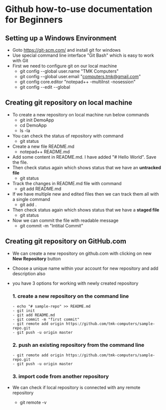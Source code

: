 # Github how-to-use documentation for Beginners


## Setting up a Windows Environment
- Goto https://git-scm.com/ and install git for windows
- Use special command line interface "Git Bash" which is easy to work with Git
- First we need to configure git on our local machine
  - git config --global user.name "TMK Computers"
  - git config --global user.email "computers.tmk@gmail.com"
  - git config core.editor "notepad++ -multiInst -nosession"
  - git config --edit --global

## Creating git repository on local machine
- To create a new repository on local machine run below commands
  - git init DemoApp
  - cd DemoApp
  - ls -la
- You can check the status of repository with command
  - git status
- Create a new file README.md
  - notepad++ README.md
- Add some content in README.md. I have added "# Hello World". Save the file.
- Then check status again which shows status that we have an **untracked file**
  - git status
- Track the changes in README.md file with command
  - git add README.md
- If we have multiple new and edited files then we can track them all with a single command
  - git add .
- Then check status again which shows status that we have a **staged file**
  - git status
- Now we can commit the file with readable message
  - git commit -m "Intitial Commit"
  
## Creating git repository on GitHub.com
- We can create a new repository on github.com with clicking on new **New Repository** button
- Choose a unique name within your account for new repository and add description also
- you have 3 options for working with newly created repository
  ### 1. create a new repository on the command line
      - echo "# sample-repo" >> README.md
      - git init
      - git add README.md
      - git commit -m "first commit"
      - git remote add origin https://github.com/tmk-computers/sample-repo.git
      - git push -u origin master
      
  ### 2. push an existing repository from the command line
      - git remote add origin https://github.com/tmk-computers/sample-repo.git
      - git push -u origin master
      
  ### 3. import code from another repository
  
- We can check if local repository is connected with any remote repository
  - git remote -v
